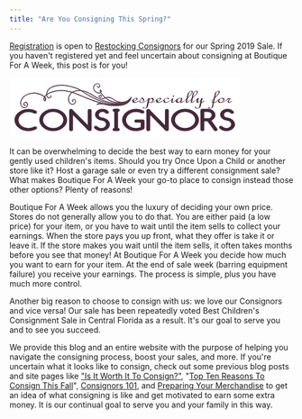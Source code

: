 ```yaml
---
title: "Are You Consigning This Spring?"
---
```


[Registration](/register/) is open to [Restocking Consignors](/restocking-consignors/) for our Spring 2019 Sale. If you haven't registered yet and feel uncertain about consigning at Boutique For A Week, this post is for you!

![](/img/blog/especiallyForConsignors.png)

It can be overwhelming to decide the best way to earn money for your gently used children's items. Should you try Once Upon a Child or another store like it? Host a garage sale or even try a different consignment sale? What makes Boutique For A Week your go-to place to consign instead those other options? Plenty of reasons!

Boutique For A Week allows you the luxury of deciding your own price. Stores do not generally allow you to do that. You are either paid (a low price) for your item, or you have to wait until the item sells to collect your earnings. When the store pays you up front, what they offer is take it or leave it. If the store makes you wait until the item sells, it often takes months before you see that money! At Boutique For A Week you decide how much you want to earn for your item. At the end of sale week (barring equipment failure) you receive your earnings. The process is simple, plus you have much more control.

Another big reason to choose to consign with us: we love our Consignors and vice versa! Our sale has been repeatedly voted Best Children's Consignment Sale in Central Florida as a result. It's our goal to serve you and to see you succeed.

We provide this blog and an entire website with the purpose of helping you navigate the consigning process, boost your sales, and more. If you're uncertain what it looks like to consign, check out some previous blog posts and site pages like ["Is It Worth It To Consign?"](/mom-to-mom-is-it-worth-it-to-consign-2/), "[Top Ten Reasons To Consign This Fall](/top-ten-reasons-to-consign-this-fall/)", [Consignors 101](/consignors/), and [Preparing Your Merchandise](/consignors/preparing-merchandise/) to get an idea of what consigning is like and get motivated to earn some extra money. It is our continual goal to serve you and your family in this way.
